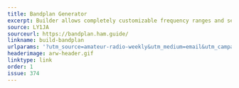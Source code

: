 ```yaml
---
title: Bandplan Generator
excerpt: Builder allows completely customizable frequency ranges and segments and generates a well-designed plan for screen or print.
source: LY1JA
sourceurl: https://bandplan.ham.guide/
linkname: build-bandplan
urlparams: '?utm_source=amateur-radio-weekly&utm_medium=email&utm_campaign=newsletter'
headerimage: arw-header.gif
linktype: link
order: 1
issue: 374
---
```

